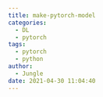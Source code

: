 ```yaml
---
title: make-pytorch-model
categories:
  - DL
  - pytorch
tags:
  - pytorch
  - python
author:
  - Jungle
date: 2021-04-30 11:04:40
---
```


